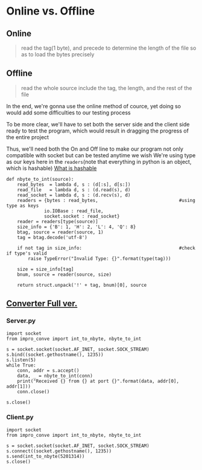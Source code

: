 # Online vs. Offline
## Online
> read the tag(1 byte), and precede to determine the length of the file so as to load the bytes precisely
## Offline
> read the whole source include the tag, the length, and the rest of the file

In the end, we're gonna use the online method of cource, yet doing so would add some difficulties to our testing process

To be more clear, we'll have to set both the server side and the client side ready to test the program, which would result in dragging the progress of the entire project

Thus, we'll need both the On and Off line to make our program not only compatible with socket but can be tested anytime we wish
We're using type as our keys here in the `readers`(note that everything in python is an object, which is hashable)
[What is hashable](/definition.md#hashable)
```python3
def nbyte_to_int(source):
    read_bytes  = lambda d, s : (d[:s], d[s:])
    read_file   = lambda d, s : (d.read(s), d)
    read_socket = lambda d, s : (d.recv(s), d)
    readers = {bytes : read_bytes,                              #using type as keys
              io.IOBase : read_file,
              socket.socket : read_socket} 
    reader = readers[type(source)]
    size_info = {'B': 1, 'H': 2, 'L': 4, 'Q': 8}
    btag, source = reader(source, 1)
    tag = btag.decode('utf-8')

    if not tag in size_info:                                    #check if type's valid
        raise TypeError("Invalid Type: {}".format(type(tag)))

    size = size_info[tag]
    bnum, source = reader(source, size)

    return struct.unpack('!' + tag, bnum)[0], source
```
[Converter Full ver.](/Ch4/impro_conve.py)
---------------------------------------------------------------------------------------------------------------------------------
### Server.py
```python3
import socket
from impro_conve import int_to_nbyte, nbyte_to_int

s = socket.socket(socket.AF_INET, socket.SOCK_STREAM)
s.bind((socket.gethostname(), 1235))
s.listen(5)
while True:
    conn, addr = s.accept()
    data, _ = nbyte_to_int(conn)
    print("Received {} from {} at port {}".format(data, addr[0], addr[1]))
    conn.close()

s.close()
```
### Client.py
```python3
import socket
from impro_conve import int_to_nbyte, nbyte_to_int

s = socket.socket(socket.AF_INET, socket.SOCK_STREAM)
s.connect((socket.gethostname(), 1235))
s.send(int_to_nbyte(5201314))
s.close()
```
